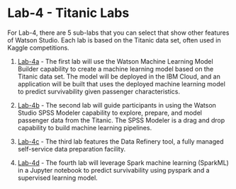 # Lab-4 - Titanic Labs

For Lab-4, there are 5 sub-labs that you can select that show other features of Watson Studio. Each lab is based on the Titanic data set, often used in Kaggle competitions.   

1. [Lab-4a](https://github.com/bleonardb3/ML_POT_9-6/tree/master/Lab-4/Lab-4a) - The first lab will use the Watson Machine Learning Model Builder capability to create a machine learning model based on the Titanic data set. The model will be deployed in the IBM Cloud, and an application will be built that uses the deployed machine learning model to predict survivability given passenger characteristics.

1. [Lab-4b](https://github.com/bleonardb3/ML_POT_9-6/tree/master/Lab-4/Lab-4b) - The second lab will guide participants in using the Watson Studio SPSS Modeler capability to explore, prepare, and model passenger data from the Titanic. The SPSS Modeler is a drag and drop capability to build machine learning pipelines.   

1. [Lab-4c](https://github.com/bleonardb3/ML_POT_9-6/tree/master/Lab-4/Lab-4c) - The third lab features the Data Refinery tool, a fully managed self-service data preparation facility. 

1. [Lab-4d](https://github.com/bleonardb3/ML_POT_9-6/tree/master/Lab-4/Lab-4d) - The fourth lab will leverage Spark machine learning (SparkML) in a Jupyter notebook to predict survivability using pyspark and a supervised learning model.


